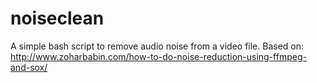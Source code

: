 noiseclean
==========

A simple bash script to remove audio noise from a video file.
Based on: http://www.zoharbabin.com/how-to-do-noise-reduction-using-ffmpeg-and-sox/
